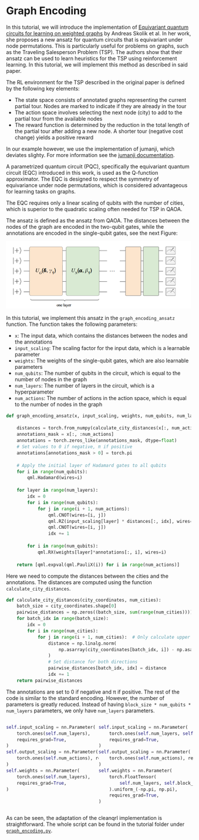 # Graph Encoding

In this tutorial, we will introduce the implementation of [Equivariant quantum circuits for learning on weighted graphs](https://www.nature.com/articles/s41534-023-00710-y) by Andreas Skolik et al. In her work, she proposes a new ansatz for quantum circuits that is equivariant under node permutations. This is particularly useful for problems on graphs, such as the Traveling Salesperson Problem (TSP). The authors show that their ansatz can be used to learn heuristics for the TSP using reinforcement learning. In this tutorial, we will implement this method as described in said paper.

The RL environment for the TSP described in the original paper is defined by the following key elements:
 - The state space consists of annotated graphs representing the current partial tour. Nodes are marked to indicate if they are already in the tour
 - The action space involves selecting the next node (city) to add to the partial tour from the available nodes
 - The reward function is determined by the reduction in the total length of the partial tour after adding a new node. A shorter tour (negative cost change) yields a positive reward

In our example however, we use the implementation of jumanji, which deviates slighty. For more information see the [jumanji documentation](https://instadeepai.github.io/jumanji/environments/tsp/).


A parametrized quantum circuit (PQC), specifically the equivariant quantum circuit (EQC) introduced in this work, is used as the Q-function approximator. The EQC is designed to respect the symmetry of equivariance under node permutations, which is considered advantageous for learning tasks on graphs. 

The EQC requires only a linear scaling of qubits with the number of cities,  which is superior to the quadratic scaling often needed for TSP in QAOA.

The ansatz is defined as the ansatz from QAOA. The distances between the nodes of the graph are encoded in the two-qubit gates, while the annotations are encoded in the single-qubit gates, see the next Figure:


![alt text]({9CC46058-081D-492E-B087-A923DB56E84C}.png)

In this tutorial, we implement this ansatz in the `graph_encoding_ansatz` function. The function takes the following parameters:
- `x`: The input data, which contains the distances between the nodes and the annotations
- `input_scaling`: The scaling factor for the input data, which is a learnable parameter
- `weights`: The weights of the single-qubit gates, which are also learnable parameters
- `num_qubits`: The number of qubits in the circuit, which is equal to the number of nodes in the graph
- `num_layers`: The number of layers in the circuit, which is a hyperparameter
- `num_actions`: The number of actions in the action space, which is equal to the number of nodes in the graph

```py
def graph_encoding_ansatz(x, input_scaling, weights, num_qubits, num_layers, num_actions):

    distances = torch.from_numpy(calculate_city_distances(x[:, num_actions: num_actions+num_actions*2], num_actions))
    annotations_mask = x[:, :num_actions]
    annotations = torch.zeros_like(annotations_mask, dtype=float)
    # Set values to 0 if negative, π if positive
    annotations[annotations_mask > 0] = torch.pi

    # Apply the initial layer of Hadamard gates to all qubits
    for i in range(num_qubits):
        qml.Hadamard(wires=i)

    for layer in range(num_layers):
        idx = 0
        for i in range(num_qubits):
            for j in range(i + 1, num_actions):
                qml.CNOT(wires=[i, j])
                qml.RZ(input_scaling[layer] * distances[:, idx], wires=j)
                qml.CNOT(wires=[i, j])
                idx += 1

        for i in range(num_qubits):
            qml.RX(weights[layer]*annotations[:, i], wires=i)

    return [qml.expval(qml.PauliX(i)) for i in range(num_actions)]
```

Here we need to compute the distances between the cities and the annotations. The distances are computed using the function `calculate_city_distances`.

```py
def calculate_city_distances(city_coordinates, num_cities):
    batch_size = city_coordinates.shape[0]
    pairwise_distances = np.zeros((batch_size, sum(range(num_cities))))
    for batch_idx in range(batch_size):
        idx = 0
        for i in range(num_cities):
            for j in range(i + 1, num_cities):  # Only calculate upper triangle
                distance = np.linalg.norm(
                    np.asarray(city_coordinates[batch_idx, i]) - np.asarray(city_coordinates[batch_idx, j])
                )
                # Set distance for both directions
                pairwise_distances[batch_idx, idx] = distance
                idx += 1
    return pairwise_distances
``` 

The annotations are set to 0 if negative and π if positive. The rest of the code is similar to the standard encoding. However, the number of parameters is greatly reduced. Instead of having `block_size * num_qubits * num_layers` parameters, we only have `num_layers` parameters.

<div style="display: flex;">
  <span style="width: 50%;">

```py
self.input_scaling = nn.Parameter(
    torch.ones(self.num_layers),
    requires_grad=True,
)
self.output_scaling = nn.Parameter(
    torch.ones(self.num_actions), requires_grad=True
)
self.weights = nn.Parameter(
    torch.ones(self.num_layers),
    requires_grad=True,
)
```
</span>
<span style="width: 51%;">

```py
self.input_scaling = nn.Parameter(
    torch.ones(self.num_layers, self.block_size, self.num_qubits),
    requires_grad=True,
)
self.output_scaling = nn.Parameter(
    torch.ones(self.num_actions), requires_grad=True
)
self.weights = nn.Parameter(
    torch.FloatTensor(
        self.num_layers, self.block_size, self.num_qubits * 2
    ).uniform_(-np.pi, np.pi),
    requires_grad=True,
)
```
  </span>
</div>

As can be seen, the adaptation of the cleanqrl implementation is straightforward. The whole script can be found in the tutorial folder under [`graph_encoding.py`](https://github.com/FhG-IISB-MKI/cleanqrl/blob/main/tutorials/graph_encoding.py). 
